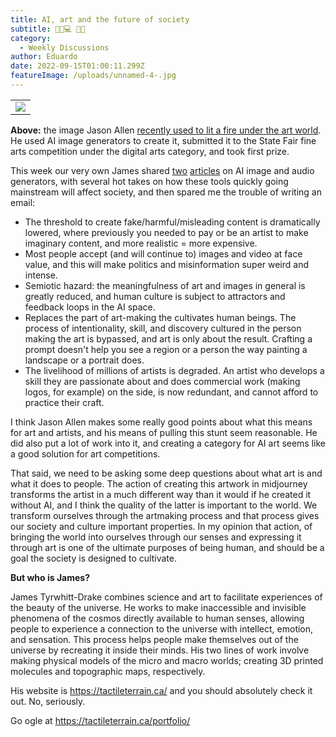 ```yaml
---
title: AI, art and the future of society
subtitle: 💬🧠💻 🎨🤖
category:
  - Weekly Discussions
author: Eduardo
date: 2022-09-15T01:00:11.299Z
featureImage: /uploads/unnamed-4-.jpg
---
```



|                                                                                                                                                                                                                                                                                                                                                                         |
| ----------------------------------------------------------------------------------------------------------------------------------------------------------------------------------------------------------------------------------------------------------------------------------------------------------------------------------------------------------------------- |
|  ![](https://ci6.googleusercontent.com/proxy/jRQTTU4XsPYS4Q9lJfScRC6OuG4zidO0UC88TEVWK1XAY4-JoXPVrytp6Nx_WgSerOCeBLB33N8h9xr2YD0iYl7BxLbcKVB4OiV0svDY4yEK7rHyLU4ky9BXCTo_uAtTiG1unnNyxZ0PqRdPEE43EElHFuGg1h6r4r_0Jwjj-6RfgY0SFUk93gU=s0-d-e1-ft#https://dim.mcusercontent.com/cs/270ee32bd9a552ddae66fd4f9/images/5b7b7424-0057-5103-f582-0f88165af12a.jpg?w=564&dpr=2) |

**Above:** the image Jason Allen [recently used to lit a fire under the art world](https://club.us17.list-manage.com/track/click?u=270ee32bd9a552ddae66fd4f9&id=c82a5ee181&e=09f1ce99cf). He used AI image generators to create it, submitted it to the State Fair fine arts competition under the digital arts category, and took first prize.





This week our very own James shared [two](https://club.us17.list-manage.com/track/click?u=270ee32bd9a552ddae66fd4f9&id=f0eff114e9&e=09f1ce99cf) [articles](https://club.us17.list-manage.com/track/click?u=270ee32bd9a552ddae66fd4f9&id=9e774ca8d9&e=09f1ce99cf) on AI image and audio generators, with several hot takes on how these tools quickly going mainstream will affect society, and then spared me the trouble of writing an email:

* The threshold to create fake/harmful/misleading content is dramatically lowered, where previously you needed to pay or be an artist to make imaginary content, and more realistic = more expensive.
* Most people accept (and will continue to) images and video at face value, and this will make politics and misinformation super weird and intense.
* Semiotic hazard: the meaningfulness of art and images in general is greatly reduced, and human culture is subject to attractors and feedback loops in the AI space.
* Replaces the part of art-making the cultivates human beings. The process of intentionality, skill, and discovery cultured in the person making the art is bypassed, and art is only about the result. Crafting a prompt doesn't help you see a region or a person the way painting a landscape or a portrait does.
* The livelihood of millions of artists is degraded. An artist who develops a skill they are passionate about and does commercial work (making logos, for example) on the side, is now redundant, and cannot afford to practice their craft.

I think Jason Allen makes some really good points about what this means for art and artists, and his means of pulling this stunt seem reasonable. He did also put a lot of work into it, and creating a category for AI art seems like a good solution for art competitions.

That said, we need to be asking some deep questions about what art is and what it does to people. The action of creating this artwork in midjourney transforms the artist in a much different way than it would if he created it without AI, and I think the quality of the latter is important to the world. We transform ourselves through the artmaking process and that process gives our society and culture important properties. In my opinion that action, of bringing the world into ourselves through our senses and expressing it through art is one of the ultimate purposes of being human, and should be a goal the society is designed to cultivate.

**But who is James?**

James Tyrwhitt-Drake combines science and art to facilitate experiences of the beauty of the universe. He works to make inaccessible and invisible phenomena of the cosmos directly available to human senses, allowing people to experience a connection to the universe with intellect, emotion, and sensation. This process helps people make themselves out of the universe by recreating it inside their minds. His two lines of work involve making physical models of the micro and macro worlds; creating 3D printed molecules and topographic maps, respectively.

His website is https://tactileterrain.ca/ and you should absolutely check it out. No, seriously.

Go ogle at https://tactileterrain.ca/portfolio/